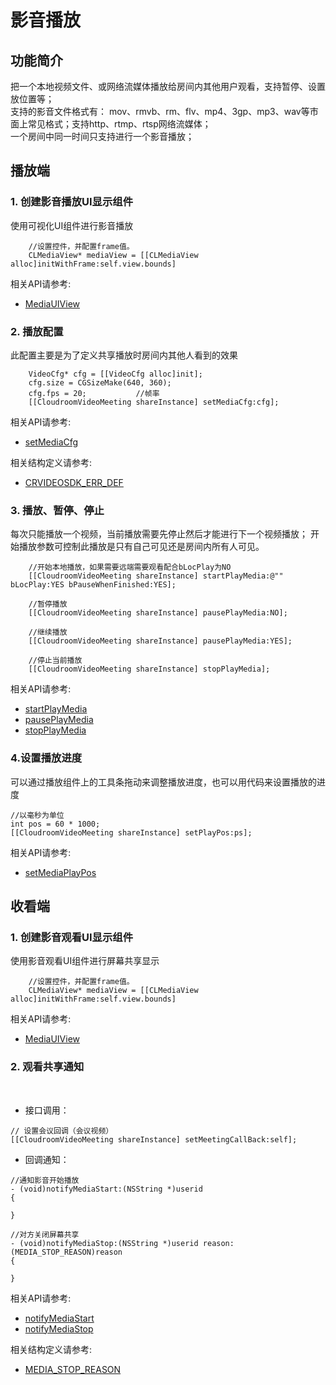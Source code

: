 # 影音播放

## 功能简介

把一个本地视频文件、或网络流媒体播放给房间内其他用户观看，支持暂停、设置放位置等；</br>
支持的影音文件格式有： mov、rmvb、rm、flv、mp4、3gp、mp3、wav等市面上常见格式；支持http、rtmp、rtsp网络流媒体；</br>
一个房间中同一时间只支持进行一个影音播放；</br>



<h2 id=role_play>播放端</h2>

<h3 id=MediaUIView>1. 创建影音播放UI显示组件</h3>

使用可视化UI组件进行影音播放

```oc
    //设置控件，并配置frame值。
    CLMediaView* mediaView = [[CLMediaView alloc]initWithFrame:self.view.bounds]
```

相关API请参考:
+ [MediaUIView](UIComponent.md#MediaUIView)

<h3 id=videoCfg>2. 播放配置</h3>

此配置主要是为了定义共享播放时房间内其他人看到的效果

```  oc
    VideoCfg* cfg = [[VideoCfg alloc]init];
    cfg.size = CGSizeMake(640, 360);
    cfg.fps = 20;           //帧率
    [[CloudroomVideoMeeting shareInstance] setMediaCfg:cfg];
```

相关API请参考:
+ [setMediaCfg](Apis.md#setMediaCfg)

相关结构定义请参考:
+ [CRVIDEOSDK_ERR_DEF](Constant.md#CRVIDEOSDK_ERR_DEF)

<h3 id=PlayAndStop>3. 播放、暂停、停止</h3>

每次只能播放一个视频，当前播放需要先停止然后才能进行下一个视频播放；
开始播放参数可控制此播放是只有自己可见还是房间内所有人可见。

```  oc
    //开始本地播放，如果需要远端需要观看配合bLocPlay为NO
    [[CloudroomVideoMeeting shareInstance] startPlayMedia:@"" bLocPlay:YES bPauseWhenFinished:YES];
    
    //暂停播放
    [[CloudroomVideoMeeting shareInstance] pausePlayMedia:NO];
    
    //继续播放
    [[CloudroomVideoMeeting shareInstance] pausePlayMedia:YES];
    
    //停止当前播放
    [[CloudroomVideoMeeting shareInstance] stopPlayMedia];
```

相关API请参考:
+ [startPlayMedia](Apis.md#startPlayMedia)
+ [pausePlayMedia](Apis.md#pausePlayMedia)
+ [stopPlayMedia](Apis.md#stopPlayMedia)

<h3 id=VideoProgress>4.设置播放进度</h3>

可以通过播放组件上的工具条拖动来调整播放进度，也可以用代码来设置播放的进度

```  oc
//以毫秒为单位
int pos = 60 * 1000;
[[CloudroomVideoMeeting shareInstance] setPlayPos:ps];
```

相关API请参考: 
+ [setMediaPlayPos](Apis.md#setMediaPlayPos)

<h2 id=role_watch>收看端</h2>

<h3 id=ScreenShareUIView>1. 创建影音观看UI显示组件</h3>

使用影音观看UI组件进行屏幕共享显示

```oc
    //设置控件，并配置frame值。
    CLMediaView* mediaView = [[CLMediaView alloc]initWithFrame:self.view.bounds]
```

相关API请参考:
+ [MediaUIView](UIComponent.md#MediaUIView)

<h3 id=watchMedia>2. 观看共享通知</h3>
</br>

+ 接口调用：

```oc
// 设置会议回调（会议视频）
[[CloudroomVideoMeeting shareInstance] setMeetingCallBack:self];
```

+ 回调通知：

```oc
//通知影音开始播放
- (void)notifyMediaStart:(NSString *)userid
{

}

//对方关闭屏幕共享
- (void)notifyMediaStop:(NSString *)userid reason:(MEDIA_STOP_REASON)reason
{
    
}
```

相关API请参考:
+ [notifyMediaStart](Apis.md#notifyMediaStart)
+ [notifyMediaStop](Apis.md#notifyMediaStop)

相关结构定义请参考: 
+ [MEDIA_STOP_REASON](Constant.md#MEDIA_STOP_REASON)













